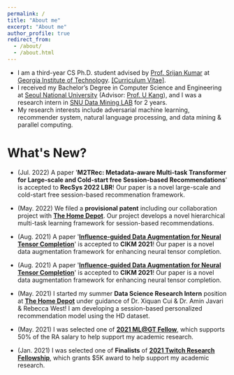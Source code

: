 ```yaml
---
permalink: /
title: "About me"
excerpt: "About me"
author_profile: true
redirect_from: 
  - /about/
  - /about.html
---
```


* I am a third-year CS Ph.D. student advised by [Prof. Srijan Kumar](https://www.cc.gatech.edu/~srijan/) at [Georgia Institute of Technology](https://www.gatech.edu/). [[Curriculum Vitae]](https://github.com/sejoonoh/sejoonoh.github.io/blob/master/files/CV_Sejoon_Oh_Latest.pdf).
* I received my Bachelor’s Degree in Computer Science and Engineering at [Seoul National University](http://snu.ac.kr) (Advisor: [Prof. U Kang](https://datalab.snu.ac.kr/~ukang/)), and I was a research intern in [SNU Data Mining LAB](https://datalab.snu.ac.kr/) for 2 years.
* My research interests include adversarial machine learning, recommender system, natural language processing, and data mining & parallel computing.


# What's New?

* (Jul. 2022) A paper '**M2TRec: Metadata-aware Multi-task Transformer for Large-scale and Cold-start free Session-based Recommendations**' is accepted to **RecSys 2022 LBR**! Our paper is a novel large-scale and cold-start free session-based recommenation framework.

* (May. 2022) We filed a **provisional patent** including our collaboration project with [**The Home Depot**](https://www.homedepot.com/). Our project develops a novel hierarchical multi-task learning framework for session-based recommendations.

* (Aug. 2021) A paper '[**Influence-guided Data Augmentation for Neural Tensor Completion**](https://arxiv.org/abs/2108.10248)' is accepted to **CIKM 2021**! Our paper is a novel data augmentation framework for enhancing neural tensor completion.

* (Aug. 2021) A paper '[**Influence-guided Data Augmentation for Neural Tensor Completion**](https://arxiv.org/abs/2108.10248)' is accepted to **CIKM 2021**! Our paper is a novel data augmentation framework for enhancing neural tensor completion.

* (May. 2021) I started my summer **Data Science Research Intern** position at [**The Home Depot**](https://www.homedepot.com/) under guidance of Dr. Xiquan Cui & Dr. Amin Javari & Rebecca West! I am developing a session-based personalized recommendation model using the HD dataset.

* (May. 2021) I was selected one of [**2021 ML@GT Fellow**](https://mlatgt.blog/2021/05/10/the-machine-learning-center-awards-inaugural-mlgt-fellows/), which supports 50% of the RA salary to help support my academic research.

* (Jan. 2021) I was selected one of **Finalists** of [**2021 Twitch Research Fellowship**](https://blog.twitch.tv/en/2021/01/07/introducing-our-2021-twitch-research-fellows/), which grants $5K award to help support my academic research.
